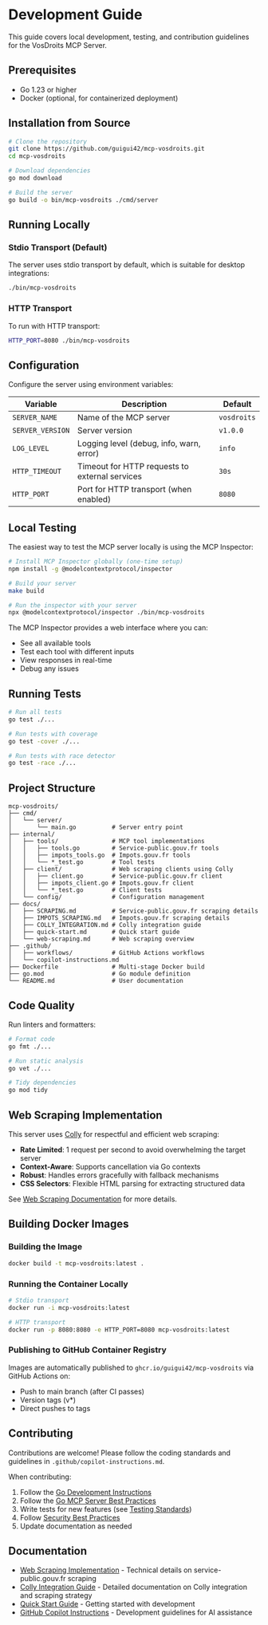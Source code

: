 # Development Guide

This guide covers local development, testing, and contribution guidelines for the VosDroits MCP Server.

## Prerequisites

- Go 1.23 or higher
- Docker (optional, for containerized deployment)

## Installation from Source

```bash
# Clone the repository
git clone https://github.com/guigui42/mcp-vosdroits.git
cd mcp-vosdroits

# Download dependencies
go mod download

# Build the server
go build -o bin/mcp-vosdroits ./cmd/server
```

## Running Locally

### Stdio Transport (Default)

The server uses stdio transport by default, which is suitable for desktop integrations:

```bash
./bin/mcp-vosdroits
```

### HTTP Transport

To run with HTTP transport:

```bash
HTTP_PORT=8080 ./bin/mcp-vosdroits
```

## Configuration

Configure the server using environment variables:

| Variable | Description | Default |
|----------|-------------|---------|
| `SERVER_NAME` | Name of the MCP server | `vosdroits` |
| `SERVER_VERSION` | Server version | `v1.0.0` |
| `LOG_LEVEL` | Logging level (debug, info, warn, error) | `info` |
| `HTTP_TIMEOUT` | Timeout for HTTP requests to external services | `30s` |
| `HTTP_PORT` | Port for HTTP transport (when enabled) | `8080` |

## Local Testing

The easiest way to test the MCP server locally is using the MCP Inspector:

```bash
# Install MCP Inspector globally (one-time setup)
npm install -g @modelcontextprotocol/inspector

# Build your server
make build

# Run the inspector with your server
npx @modelcontextprotocol/inspector ./bin/mcp-vosdroits
```

The MCP Inspector provides a web interface where you can:
- See all available tools
- Test each tool with different inputs
- View responses in real-time
- Debug any issues

## Running Tests

```bash
# Run all tests
go test ./...

# Run tests with coverage
go test -cover ./...

# Run tests with race detector
go test -race ./...
```

## Project Structure

```
mcp-vosdroits/
├── cmd/
│   └── server/
│       └── main.go          # Server entry point
├── internal/
│   ├── tools/               # MCP tool implementations
│   │   ├── tools.go         # Service-public.gouv.fr tools
│   │   ├── impots_tools.go  # Impots.gouv.fr tools
│   │   └── *_test.go        # Tool tests
│   ├── client/              # Web scraping clients using Colly
│   │   ├── client.go        # Service-public.gouv.fr client
│   │   ├── impots_client.go # Impots.gouv.fr client
│   │   └── *_test.go        # Client tests
│   └── config/              # Configuration management
├── docs/
│   ├── SCRAPING.md          # Service-public.gouv.fr scraping details
│   ├── IMPOTS_SCRAPING.md   # Impots.gouv.fr scraping details
│   ├── COLLY_INTEGRATION.md # Colly integration guide
│   ├── quick-start.md       # Quick start guide
│   └── web-scraping.md      # Web scraping overview
├── .github/
│   ├── workflows/           # GitHub Actions workflows
│   └── copilot-instructions.md
├── Dockerfile               # Multi-stage Docker build
├── go.mod                   # Go module definition
└── README.md                # User documentation
```

## Code Quality

Run linters and formatters:

```bash
# Format code
go fmt ./...

# Run static analysis
go vet ./...

# Tidy dependencies
go mod tidy
```

## Web Scraping Implementation

This server uses [Colly](https://github.com/gocolly/colly) for respectful and efficient web scraping:

- **Rate Limited**: 1 request per second to avoid overwhelming the target server
- **Context-Aware**: Supports cancellation via Go contexts
- **Robust**: Handles errors gracefully with fallback mechanisms
- **CSS Selectors**: Flexible HTML parsing for extracting structured data

See [Web Scraping Documentation](web-scraping.md) for more details.

## Building Docker Images

### Building the Image

```bash
docker build -t mcp-vosdroits:latest .
```

### Running the Container Locally

```bash
# Stdio transport
docker run -i mcp-vosdroits:latest

# HTTP transport
docker run -p 8080:8080 -e HTTP_PORT=8080 mcp-vosdroits:latest
```

### Publishing to GitHub Container Registry

Images are automatically published to `ghcr.io/guigui42/mcp-vosdroits` via GitHub Actions on:
- Push to main branch (after CI passes)
- Version tags (v*)
- Direct pushes to tags

## Contributing

Contributions are welcome! Please follow the coding standards and guidelines in `.github/copilot-instructions.md`.

When contributing:

1. Follow the [Go Development Instructions](.github/instructions/go.instructions.md)
2. Follow the [Go MCP Server Best Practices](.github/instructions/go-mcp-server.instructions.md)
3. Write tests for new features (see [Testing Standards](.github/instructions/testing.instructions.md))
4. Follow [Security Best Practices](.github/instructions/security.instructions.md)
5. Update documentation as needed

## Documentation

- [Web Scraping Implementation](SCRAPING.md) - Technical details on service-public.gouv.fr scraping
- [Colly Integration Guide](COLLY_INTEGRATION.md) - Detailed documentation on Colly integration and scraping strategy
- [Quick Start Guide](quick-start.md) - Getting started with development
- [GitHub Copilot Instructions](../.github/copilot-instructions.md) - Development guidelines for AI assistance
